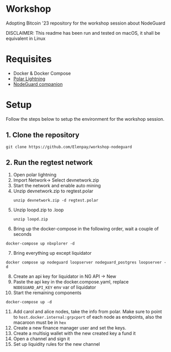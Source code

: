 # Workshop
Adopting Bitcoin '23 repository for the workshop session about NodeGuard

DISCLAIMER: This readme has been run and tested on macOS, it shall be equivalent in Linux

# Requisites
- Docker & Docker Compose
- [Polar Lightning](https://lightningpolar.com/)
- [NodeGuard companion](https://github.com/Elenpay/Nodeguards-Companion#importing-the-extension)
# Setup
Follow the steps below to setup the environment for the workshop session.
## 1. Clone the repository
```
git clone https://github.com/Elenpay/workshop-nodeguard
```
## 2. Run the regtest network
1. Open polar lightning
2. Import Network-> Select devnetwork.zip
3. Start the network and enable auto mining
4. Unzip devnetwork.zip to regtest.polar
   ```
   unzip devnetwork.zip -d regtest.polar
   ```
5. Unzip loopd.zip to .loop
    ```
    unzip loopd.zip
    ```
6. Bring up the docker-compose in the following order, wait a couple of seconds
```
docker-compose up nbxplorer -d
```
7. Bring everything up except liquidator
```
docker compose up nodeguard loopserver nodeguard_postgres loopserver -d
```
8. Create an api key for liquidator in NG API -> New
9. Paste the api key in the docker.compose.yaml, replace `NODEGUARD_API_KEY` env var of liquidator
10. Start the remaining components
```
docker-compose up -d
```
11.  Add carol and alice nodes, take the info from polar. Make sure to point to `host.docker.internal:grpcport` of each node as endpoints, also the macaroon must be in `hex`
12.  Create a new finance manager user and set the keys.   
13. Create a multisig wallet with the new created key a fund it
14. Open a channel and sign it
15. Set up liquidity rules for the new channel